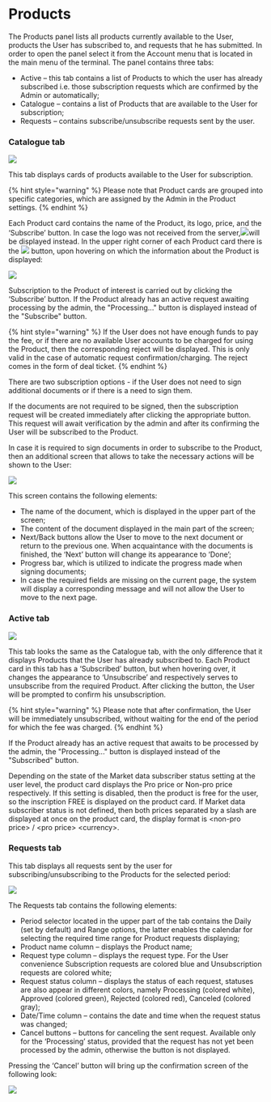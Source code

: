 # Products

The Products panel lists all products currently available to the User, products the User has subscribed to, and requests that he has submitted. In order to open the panel select it from the Account menu that is located in the main menu of the terminal. The panel contains three tabs:

* Active – this tab contains a list of Products to which the user has already subscribed i.e. those subscription requests which are confirmed by the Admin or automatically;
* Catalogue – contains a list of Products that are available to the User for subscription;
* Requests – contains subscribe/unsubscribe requests sent by the user.

### Catalogue tab

![](../../../.gitbook/assets/new1%20%2823%29.jpg)

This tab displays cards of products available to the User for subscription. 

{% hint style="warning" %}
Please note that Product cards are grouped into specific categories, which are assigned by the Admin in the Product settings. 
{% endhint %}

Each Product card contains the name of the Product, its logo, price, and the ‘Subscribe’ button. In case the logo was not received from the server,![](../../../.gitbook/assets/image%20%28111%29.png)will be displayed instead. In the upper right corner of each Product card there is the ![](https://lh4.googleusercontent.com/wEkGlYW5qSeJGHTfyYQ96E205vVVvX6eswwVSDiOvyIqiCWYDMiZO2C1vohXpdkVT2EocJhTeZqUkXKP588MgCx4qBNH7unwz8yPzCq6tFHxD6setKlOMPpkztGfxpuJlrM5ko-t) button, upon hovering on which the information about the Product is displayed:

![](../../../.gitbook/assets/image%20%2883%29.png)

Subscription to the Product of interest is carried out by clicking the ‘Subscribe’ button. If the Product already has an active request awaiting processing by the admin, the "Processing..." button is displayed instead of the "Subscribe" button.

{% hint style="warning" %}
If the User does not have enough funds to pay the fee, or if there are no available User accounts to be charged for using the Product, then the corresponding reject will be displayed. This is only valid in the case of automatic request confirmation/charging. The reject comes in the form of deal ticket.
{% endhint %}

There are two subscription options - if the User does not need to sign additional documents or if there is a need to sign them. 

If the documents are not required to be signed, then the subscription request will be created immediately after clicking the appropriate button. This request will await verification by the admin and after its confirming the User will be subscribed to the Product.

In case it is required to sign documents in order to subscribe to the Product, then an additional screen that allows to take the necessary actions will be shown to the User:

![](../../../.gitbook/assets/new2%20%286%29.jpg)

This screen contains the following elements:

* The name of the document, which is displayed in the upper part of the screen;
* The content of the document displayed in the main part of the screen;
* Next/Back buttons allow the User to move to the next document or return to the previous one. When acquaintance with the documents is finished, the ‘Next’ button will change its appearance to ‘Done’;
* Progress bar, which is utilized to indicate the progress made when signing documents;
* In case the required fields are missing on the current page, the system will display a corresponding message and will not allow the User to move to the next page.

### Active tab

![](../../../.gitbook/assets/2%20%2816%29.jpg)

This tab looks the same as the Catalogue tab, with the only difference that it displays Products that the User has already subscribed to. Each Product сard in this tab has a ‘Subscribed’ button, but when hovering over, it changes the appearance to ‘Unsubscribe’ and respectively serves to unsubscribe from the required Product. After clicking the button, the User will be prompted to confirm his unsubscription.

{% hint style="warning" %}
Please note that after confirmation, the User will be immediately unsubscribed, without waiting for the end of the period for which the fee was charged. 
{% endhint %}

If the Product already has an active request that awaits to be processed by the admin, the "Processing..." button is displayed instead of the "Subscribed" button.

Depending on the state of the Market data subscriber status setting at the user level, the product card displays the Pro price or Non-pro price respectively. If this setting is disabled, then the product is free for the user, so the inscription FREE is displayed on the product card. If Market data subscriber status is not defined, then both prices separated by a slash are displayed at once on the product card, the display format is &lt;non-pro price&gt; / &lt;pro price&gt; &lt;currency&gt;.

### Requests tab

This tab displays all requests sent by the user for subscribing/unsubscribing to the Products for the selected period:

![](../../../.gitbook/assets/new5%20%282%29.jpg)

The Requests tab contains the following elements:

* Period selector located in the upper part of the tab contains the Daily \(set by default\) and Range options, the latter enables the calendar for selecting the required time range for Product requests displaying;
* Product name column – displays the Product name;
* Request type column – displays the request type. For the User convenience Subscription requests are colored blue and Unsubscription requests are colored white;
* Request status column – displays the status of each request, statuses are also appear in different colors, namely Processing \(colored white\), Approved \(colored green\), Rejected \(colored red\), Canceled \(colored gray\);
* Date/Time column – contains the date and time when the request status was changed;
* Cancel buttons – buttons for canceling the sent request. Available only for the ‘Processing’ status, provided that the request has not yet been processed by the admin, otherwise the button is not displayed.

Pressing the ‘Cancel’ button will bring up the confirmation screen of the following look:

![](../../../.gitbook/assets/image%20%2876%29.png)

